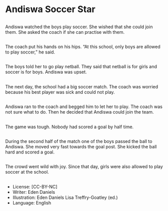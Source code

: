 # Andiswa Soccer Star

##
Andiswa watched the boys play soccer. She wished that she
could join them. She asked the coach if she can practise with
them.

##
The coach put his hands on his hips.
“At this school, only boys are allowed to play soccer,” he
said.

##
The boys told her to go play netball. They said that netball is
for girls and soccer is for boys. Andiswa was upset.

##
The next day, the school had a big soccer match. The coach
was worried because his best player was sick and could not
play.

##
Andiswa ran to the coach and begged him to let her to play.
The coach was not sure what to do. Then he decided that
Andiswa could join the team.

##
The game was tough. Nobody had scored a goal by half time.

##
During the second half of the match one of the boys passed
the ball to Andiswa. She moved very fast towards the goal
post. She kicked the ball hard and scored a goal.

##
The crowd went wild with joy. Since that day, girls were also
allowed to play soccer at the school.

##
* License: [CC-BY-NC]
* Writer: Eden Daniels
* Illustration: Eden Daniels
Lisa Treffry-Goatley (ed.)
* Language: English
